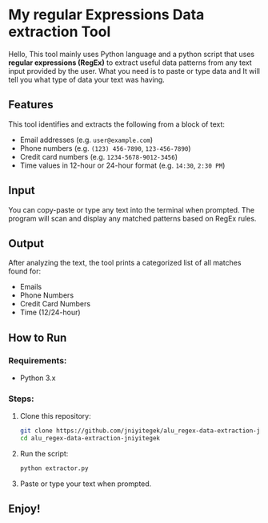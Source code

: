 # My regular Expressions Data extraction Tool

Hello, This tool mainly uses Python language and a python script that uses **regular expressions (RegEx)** to extract useful data patterns from any text input provided by the user. What you need is to paste or type data and It will tell you what type of data your text was having.

## Features

This tool identifies and extracts the following from a block of text:
- Email addresses (e.g. `user@example.com`)
- Phone numbers (e.g. `(123) 456-7890`, `123-456-7890`)
- Credit card numbers (e.g. `1234-5678-9012-3456`)
- Time values in 12-hour or 24-hour format (e.g. `14:30`, `2:30 PM`)

## Input

You can copy-paste or type any text into the terminal when prompted. The program will scan and display any matched patterns based on RegEx rules.

## Output

After analyzing the text, the tool prints a categorized list of all matches found for:
- Emails
- Phone Numbers
- Credit Card Numbers
- Time (12/24-hour)

##  How to Run

### Requirements:
- Python 3.x

### Steps:
1. Clone this repository:
    ```bash
    git clone https://github.com/jniyitegek/alu_regex-data-extraction-jniyitegek.git
    cd alu_regex-data-extraction-jniyitegek
    ```

2. Run the script:
    ```bash
    python extractor.py
    ```

3. Paste or type your text when prompted.

## Enjoy!
